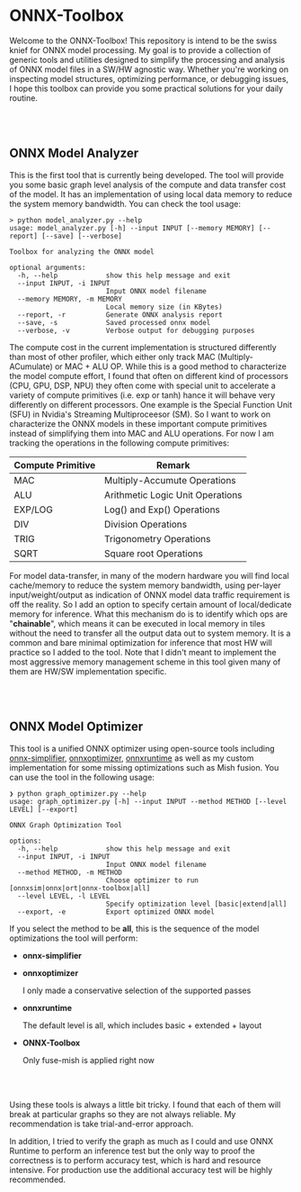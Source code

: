 # ONNX-Toolbox
Welcome to the ONNX-Toolbox! This repository is intend to be the swiss knief for ONNX model processing. My goal is to provide a collection of generic tools and utilities designed to simplify the processing and analysis of ONNX model files in a SW/HW agnostic way. Whether you're working on inspecting model structures, optimizing performance, or debugging issues, I hope this toolbox can provide you some practical solutions for your daily routine.

<br>
<br>

## ONNX Model Analyzer
This is the first tool that is currently being developed. The tool will provide you some basic graph level analysis of the compute and data transfer cost of the model. It has an implementation of using local data memory to reduce the system memory bandwidth. You can check the tool usage:

```
> python model_analyzer.py --help
usage: model_analyzer.py [-h] --input INPUT [--memory MEMORY] [--report] [--save] [--verbose]

Toolbox for analyzing the ONNX model

optional arguments:
  -h, --help            show this help message and exit
  --input INPUT, -i INPUT
                        Input ONNX model filename
  --memory MEMORY, -m MEMORY
                        Local memory size (in KBytes)
  --report, -r          Generate ONNX analysis report
  --save, -s            Saved processed onnx model
  --verbose, -v         Verbose output for debugging purposes
```

The compute cost in the current implementation is structured differently than most of other profiler, which either only track MAC (Multiply-ACumulate) or MAC + ALU OP. While this is a good method to characterize the model compute effort, I found that often on different kind of processors (CPU, GPU, DSP, NPU) they often come with special unit to accelerate a variety of compute primitives (i.e. exp or tanh) hance it will behave very differently on different processors. One example is the Special Function Unit (SFU) in Nvidia's Streaming Multiproceesor (SM). So I want to work on characterize the ONNX models in these important compute primitives instead of simplifying them into MAC and ALU operations. For now I am tracking the operations in the following compute primitives:

<div align="center">
  
| Compute Primitive | Remark                            |
|-------------------|-----------------------------------|
| MAC               | Multiply-Accumute Operations      |
| ALU               | Arithmetic Logic Unit Operations  |
| EXP/LOG           | Log() and Exp() Operations        |
| DIV               | Division Operations               |
| TRIG              | Trigonometry Operations           |
| SQRT              | Square root Operations            |

</div>

For model data-transfer, in many of the modern hardware you will find local cache/memory to reduce the system memory bandwidth, using per-layer input/weight/output as indication of ONNX model data traffic requirement is off the reality. So I add an option to specify certain amount of local/dedicate memory for inference. What this mechanism do is to identify which ops are "**chainable**", which means it can be executed in local memory in tiles without the need to transfer all the output data out to system memory. It is a common and bare minimal optimization for inference that most HW will practice so I added to the tool. Note that I didn't meant to implement the most aggressive memory management scheme in this tool given many of them are HW/SW implementation specific.

<br>
<br>

## ONNX Model Optimizer
This tool is a unified ONNX optimizer using open-source tools including [onnx-simplifier](https://github.com/daquexian/onnx-simplifier), [onnxoptimizer](https://github.com/onnx/optimizer), [onnxruntime](https://github.com/microsoft/onnxruntime) as well as my custom implementation for some missing optimizations such as Mish fusion. You can use the tool in the following usage:

```
❯ python graph_optimizer.py --help
usage: graph_optimizer.py [-h] --input INPUT --method METHOD [--level LEVEL] [--export]

ONNX Graph Optimization Tool

options:
  -h, --help            show this help message and exit
  --input INPUT, -i INPUT
                        Input ONNX model filename
  --method METHOD, -m METHOD
                        Choose optimizer to run [onnxsim|onnx|ort|onnx-toolbox|all]
  --level LEVEL, -l LEVEL
                        Specify optimization level [basic|extend|all]
  --export, -e          Export optimized ONNX model
```

If you select the method to be **all**, this is the sequence of the model optimizations the tool will perform:
* **onnx-simplifier**
* **onnxoptimizer**

  I only made a conservative selection of the supported passes
  
* **onnxruntime**

  The default level is all, which includes basic + extended + layout
  
* **ONNX-Toolbox**

  Only fuse-mish is applied right now

<br>
<br>

Using these tools is always a little bit tricky. I found that each of them will break at particular graphs so they are not always reliable. My recommendation is take trial-and-error approach. 

In addition, I tried to verify the graph as much as I could and use ONNX Runtime to perform an inference test but the only way to proof the correctness is to perform accuracy test, which is hard and resource intensive. For production use the additional accuracy test will be highly recommended.
